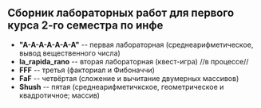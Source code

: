 ## Сборник лабораторных работ для первого курса 2-го семестра по инфе
+ __"A-A-A-A-A-A-A"__ -- первая лабораторная (среднеарифметическое, вывод вещественного числа)
+ __la_rapida_rano__ -- вторая лабораторная (квест-игра) //в процессе//
+ __FFF__ -- третья (факториал и Фибоначчи)
+ __FaF__ -- четвёртая (сложение и вычитание двумерных массивов)
+ __Shush__ -- пятая (среднеарифметичкское, геометрическое и квадротичное; массив)
